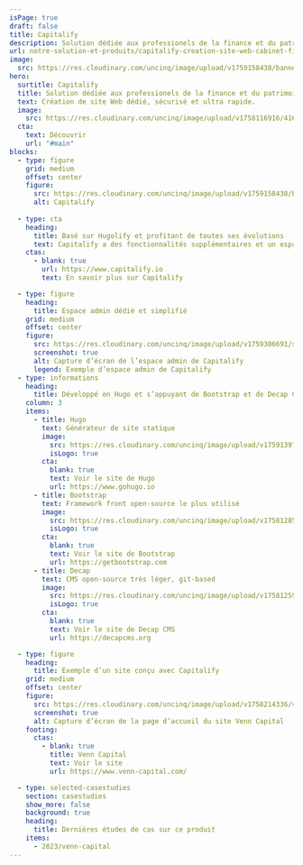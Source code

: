 ```yaml
---
isPage: true
draft: false
title: Capitalify
description: Solution dédiée aux professionels de la finance et du patrimoine.
url: notre-solution-et-produits/capitalify-creation-site-web-cabinet-financier
image:
  src: https://res.cloudinary.com/uncinq/image/upload/v1759158438/banner-capitalify_owadmj.png
hero:
  surtitle: Capitalify
  title: Solution dédiée aux professionels de la finance et du patrimoine
  text: Création de site Web dédié, sécurisé et ultra rapide.
  image:
    src: https://res.cloudinary.com/uncinq/image/upload/v1758116916/416.Data-Analyst_rriqqc.svg
  cta:
    text: Découvrir
    url: "#main"
blocks:
  - type: figure
    grid: medium
    offset: center
    figure:
      src: https://res.cloudinary.com/uncinq/image/upload/v1759158438/banner-capitalify_owadmj.png
      alt: Capitalify
  
  - type: cta
    heading:
      title: Basé sur Hugolify et profitant de toutes ses évolutions
      text: Capitalify a des fonctionnalités supplémentaires et un espace admin dédié à l’univers des métiers de la finance.
    ctas:
      - blank: true
        url: https://www.capitalify.io
        text: En savoir plus sur Capitalify

  - type: figure
    heading:
      title: Espace admin dédié et simplifié
    grid: medium
    offset: center
    figure:
      src: https://res.cloudinary.com/uncinq/image/upload/v1759306691/screenshot-capitalify-decapcms-home_g0pcfg.png
      screenshot: true
      alt: Capture d’écran de l’espace admin de Capitalify
      legend: Exemple d’espace admin de Capitalify
  - type: informations
    heading:
      title: Développé en Hugo et s’appuyant de Bootstrap et de Decap CMS
    column: 3
    items:
      - title: Hugo
        text: Générateur de site statique
        image:
          src: https://res.cloudinary.com/uncinq/image/upload/v1759139728/logo-hugo_mpfc7g.svg
          isLogo: true
        cta:
          blank: true
          text: Voir le site de Hugo
          url: https://www.gohugo.io
      - title: Bootstrap
        text: Framework front open-source le plus utilisé
        image:
          src: https://res.cloudinary.com/uncinq/image/upload/v1758128591/logo-bootstrap-5_h3gtgt.svg
          isLogo: true
        cta:
          blank: true
          text: Voir le site de Bootstrap
          url: https://getbootstrap.com
      - title: Decap
        text: CMS open-source très léger, git-based
        image:
          src: https://res.cloudinary.com/uncinq/image/upload/v1758125974/logo-decap-cms_s1xnvt.svg
          isLogo: true
        cta:
          blank: true
          text: Voir le site de Decap CMS
          url: https://decapcms.org

  - type: figure
    heading:
      title: Exemple d’un site conçu avec Capitalify
    grid: medium
    offset: center
    figure:
      src: https://res.cloudinary.com/uncinq/image/upload/v1758214336/venn-capital_yoby2j.png
      screenshot: true
      alt: Capture d’écran de la page d’accueil du site Venn Capital
    footing:
      ctas:
        - blank: true
          title: Venn Capital
          text: Voir le site
          url: https://www.venn-capital.com/

  - type: selected-casestudies
    section: casestudies
    show_more: false
    background: true
    heading:
      title: Dernières études de cas sur ce produit
    items:
      - 2023/venn-capital
---
```

